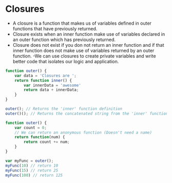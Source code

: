 # Closures
- A closure is a function that makes us of variables
defined in outer functions that have previously returned.
- Closure exists when an inner function make use of variables
declared in an outer function which has previously returned.
- Closure does not exist if you don not return an inner function and if that inner function does not make use of variables returned by an outer function.
-We can use closures to create private variables and write better code that isolates our logic and application.

```javascript
function outer() {
	var data = 'Closures are ';
	return function inner() {
		var innerData = 'awesome'
		return data + innerData;
	}
}

outer(); // Returns the 'inner' function definition
outer()(); // Returns the concatenated string from the 'inner' function 
```

```javascript
function outer() {
	var count = 0;
	// We can return an anonymous function (Doesn't need a name)
	return function(num) {
		return count += num;
	}
}

var myFunc = outer();
myFunc(10) // return 10
myFunc(15) // return 25
myFunc(100) // return 125


```

